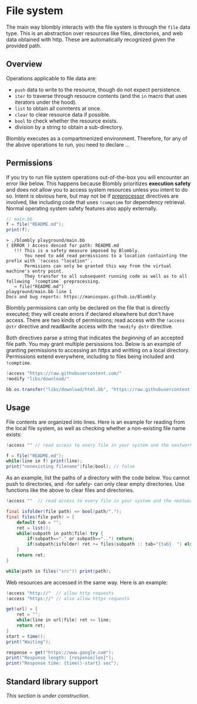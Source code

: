 # File system

The main way blombly interacts with the file system is through the `file` data type.
This is an abstraction over resources like files, directories, and web data obtained
with http. These are automatically recognized given the provided path.

## Overview

Operations applicable to file data are:

- `push` data to write to the resource, though do not expect persistence.
- `iter` to traverse through resoucre contents (and the `in` macro that uses iterators under the hood).
- `list` to obtain all conntents at once.
- `clear` to clear resource data if possible.
- `bool` to check whether the resource exists.
- division by a string to obtain a sub-directory.

Blombly executes as a compartmenized environment. Therefore, for any of the above operations to run, you need to declare ...

## Permissions

If you try to run file system operations out-of-the-box you will encounter an error
like below. This happens because Blombly prioritizes **execution safety** and does 
not allow you to access system resources unless you intent to do so. Intent is obvious
here, but may not be if [preprocessor](../advanced/preprocessor.md) directives are involved,
like including code that uses `!comptime` for dependency retrieval. 
Normal operating system safety features also apply externally.

```java
// main.bb
f = file("README.md");
print(f);
```

```text
> ./blombly playground/main.bb
( ERROR ) Access denied for path: README.md
   !!! This is a safety measure imposed by Blombly.
       You need to add read permissions to a location containting the prefix with `!access "location"`.
       Permisions can only be granted this way from the virtual machine's entry point.
       They transfer to all subsequent running code as well as to all following `!comptime` preprocessing.
   → file("README.md")                                   playground/main.bb line 1
Docs and bug reports: https://maniospas.github.io/Blombly
```

Blombly permissions can only be declared on the file that is directly
executed; they will create errors if declared elsewhere but don't have access.
There are two kinds of permissions; read access with the `!access @str` 
directive and read&write access with the `!modify @str` directive.

Both directives parse a string that indicates the *beginning* of an accepted file path.
You may grant multiple persissions too. Below is an example of granting permissions to accessing
an *https* and writting on a local directory. Permissions extend everywhere, 
including to files being included and `!comptime`. 


```java
!access "https://raw.githubusercontent.com/"
!modify "libs/download/"

bb.os.transfer("libs/download/html.bb", "https://raw.githubusercontent.com/maniospas/Blombly/refs/heads/main/libs/html.bb");
```

## Usage

File contents are organized into lines.
Here is an example for reading from the local file system,
as well as checking whether a non-existing file name exists:

```java
!access "" // read access to every file in your system and the nextwork (NOT RECOMMENDED)

f = file("README.md");
while(line in f) print(line);
print("nonexisting filename"|file|bool); // false
```

As an example, list the paths of a directory with the code below. 
You cannot push to directories, and -for safety- can only clear empty directories.
Use functions like the above to clear files and directories.

```java
!access ""  // read access to every file in your system and the nextwork (NOT RECOMMENDED)

final isfolder(file path) => bool(path/".");
final files(file path) = {
    default tab = "";
    ret = list();
    while(subpath in path|file) try {
        if(subpath=="." or subpath=="..") return;
        if(subpath|isfolder) ret += files(subpath :: tab="{tab}  ") else push(ret, subpath);
    }
    return ret;
}

while(path in files("src")) print(path);
```

Web resources are accessed in the same way. Here is an example:

```java
!access "http://"  // allow http requests
!access "https://" // also allow https requests

get(url) = {
    ret = "";
    while(line in url|file) ret += line;
    return ret;
}
start = time();
print("Waiting");

response = get("https://www.google.com");
print("Response length: {response|len}");
print("Response time: {time()-start} sec");
```


## Standard library support

*This section is under construction.*